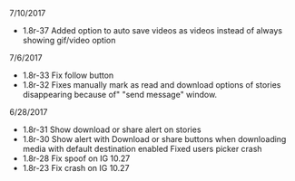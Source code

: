7/10/2017

 - 1.8r-37 Added option to auto save videos as videos instead of always showing   gif/video option

7/6/2017

 - 1.8r-33 Fix follow button
 - 1.8r-32 Fixes manually mark as read and download options of stories disappearing because of" "send message" window.

6/28/2017

 - 1.8r-31 Show download or share alert on stories
 - 1.8r-30 Show alert with Download or share buttons when downloading
           media with default destination enabled
			Fixed users picker crash
 - 1.8r-28 Fix spoof on IG 10.27
 - 1.8r-23 Fix crash on IG 10.27
